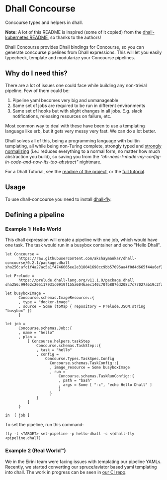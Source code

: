# Dhall Concourse
Concourse types and helpers in dhall.

**Note:** A lot of this README is inspired (some of it copied) from the [dhall-kubernetes README](https://github.com/dhall-lang/dhall-kubernetes/blob/master/README.md), so thanks to the authors!

Dhall Concourse provides Dhall bindings for Concourse, so you can generate concourse pipelines from Dhall expressions. This will let you easily typecheck, template and modularize your Concourse pipelines.

## Why do I need this?

There are a lot of issues one could face while building any non-trivial pipeline. Few of them could be:
1. Pipeline yaml becomes very big and unmanageable
2. Same set of jobs are required to be run in different environments
3. Same set of hooks but with slight changes in all jobs. E.g. slack notifications, releasing resources on failure, etc.

Most common way to deal with these have been to use a templating language like erb, but it gets very messy very fast. We can do a lot better.

Dhall solves all of this, being a programming language with builtin templating, all while being non-Turing complete, strongly typed and [strongly normalizing](https://en.wikipedia.org/wiki/Normalization_property_(abstract_rewriting)) (i.e.: reduces everything to a normal form, no matter how much abstraction you build), so saving you from the _"oh-noes-I-made-my-config-in-code-and-now-its-too-abstract"_ nightmare.

For a Dhall Tutorial, see the [readme of the project](https://github.com/dhall-lang/dhall-lang), or the [full tutorial](http://hackage.haskell.org/package/dhall-1.17.0/docs/Dhall-Tutorial.html).

## Usage

To use dhall-concourse you need to install [dhall-fly](https://github.com/akshaymankar/dhall-fly#installation).

## Defining a pipeline

### Example 1: Hello World

This dhall expression will create a pipeline with one job, which would have one task. The task would run in a busybox container and echo "Hello Dhall".

```dhall
let Concourse =
      https://raw.githubusercontent.com/akshaymankar/dhall-concourse/0.2.1/package.dhall sha256:afc1f4a27ac5a1f4746065ee2e318041698cc9bb57096aa4f0d4d665f44a6ef2

let Prelude =
      https://prelude.dhall-lang.org/v11.1.0/package.dhall sha256:99462c205117931c0919f155a6046aec140c70fb8876d208c7c77027ab19c2fa

let busyboxImage =
      Concourse.schemas.ImageResource::{
      , type = "docker-image"
      , source = Some (toMap { repository = Prelude.JSON.string "busybox" })
      }

let job =
      Concourse.schemas.Job::{
      , name = "hello"
      , plan =
          [ Concourse.helpers.taskStep
              Concourse.schemas.TaskStep::{
              , task = "hello"
              , config =
                  Concourse.Types.TaskSpec.Config
                    Concourse.schemas.TaskConfig::{
                    , image_resource = Some busyboxImage
                    , run =
                        Concourse.schemas.TaskRunConfig::{
                        , path = "bash"
                        , args = Some [ "-c", "echo Hello Dhall" ]
                        }
                    }
              }
          ]
      }

in  [ job ]
```

To set the pipeline, run this command:

```
fly -t <TARGET> set-pipeline -p hello-dhall -c <(dhall-fly <pipeline.dhall)
```

### Example 2 (Real World™️)


We in the Eirini team were facing issues with templating our pipeline YAMLs. Recently, we started converting our spruce/aviator based yaml templating into dhall. The work in progress can be seen in [our CI repo](https://github.com/cloudfoundry-incubator/eirini-ci/blob/47d2f229e33d9fcdb5641cec06fa68a0d82c0bff/pipelines/ci/pipeline.dhall).
